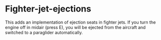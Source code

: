 # Fighter-jet-ejections

This adds an implementation of ejection seats in fighter jets. If you turn the engine off in midair (press E), you will be ejected from the aircraft and switched to a paraglider automatically.
